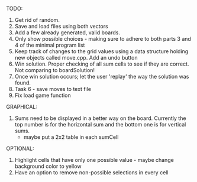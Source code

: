 TODO:

1. Get rid of random.
2. Save and load files using both vectors
3. Add a few already generated, valid boards.
4. Only show possible choices - making sure to adhere to both parts 3 and 4 of the minimal program list
5. Keep track of changes to the grid values using a data structure holding new objects called move.cpp. Add an undo button
6. Win solution. Proper checking of all sum cells to see if they are correct. Not comparing to boardSolution!
7. Once win solution occurs; let the user 'replay' the way the solution was found.
8. Task 6 - save moves to text file
9. Fix load game function


GRAPHICAL:
1. Sums need to be displayed in a better way on the board. Currently the top number is for the horizontal sum and the bottom one is for vertical sums.
    - maybe put a 2x2 table in each sumCell
 

OPTIONAL:
1. Highlight cells that have only one possible value - maybe change background color to yellow
2. Have an option to remove non-possible selections in every cell
